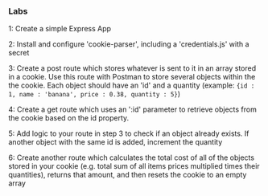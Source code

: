### Labs
1: Create a simple Express App  
  
2: Install and configure 'cookie-parser', including a 'credentials.js' with a secret  
  
3: Create a post route which stores whatever is sent to it in an array stored in a cookie. Use this route with Postman to store several objects within the the cookie. Each object should have an 'id' and a quantity (example: `{id : 1, name : 'banana', price : 0.38, quantity : 5}`)  
  
4: Create a get route which uses an ':id' parameter to retrieve objects from the cookie based on the id property.
  
5: Add logic to your route in step 3 to check if an object already exists. If another object with the same id is added, increment the quantity  
  
6: Create another route which calculates the total cost of all of the objects stored in your cookie (e.g. total sum of all items prices multiplied times their quantities), returns that amount, and then resets the cookie to an empty array